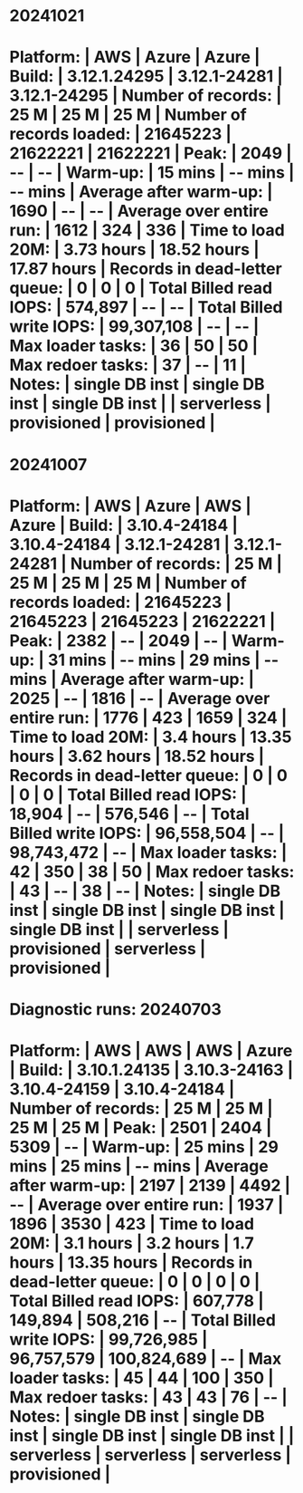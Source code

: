 

20241021
====================================================================================
Platform:                       |       AWS      |     Azure      |     Azure      |
Build:                          |  3.12.1.24295  |  3.12.1-24281  |  3.12.1-24295  |
Number of records:              |    25 M        |    25 M        |    25 M        |
Number of records loaded:       | 21645223       | 21622221       | 21622221       |
Peak:                           |  2049          |    --          |    --          |
Warm-up:                        |    15 mins     |    -- mins     |    -- mins     |
Average after warm-up:          |  1690          |    --          |    --          |
Average over entire run:        |  1612          |   324          |   336          |
Time to load 20M:               |     3.73 hours |    18.52 hours |    17.87 hours |
Records in dead-letter queue:   |     0          |     0          |     0          |
Total Billed read IOPS:         |      574,897   |    --          |    --          |
Total Billed write IOPS:        |   99,307,108   |    --          |    --          |
Max loader tasks:               |     36         |     50         |     50         |
Max redoer tasks:               |     37         |     --         |     11         |
Notes:                          | single DB inst | single DB inst | single DB inst |
                                |   serverless   |  provisioned   |  provisioned   |
====================================================================================

20241007
=====================================================================================================
Platform:                       |       AWS      |     Azure      |       AWS      |     Azure      |
Build:                          |  3.10.4-24184  |  3.10.4-24184  |  3.12.1-24281  |  3.12.1-24281  |
Number of records:              |    25 M        |    25 M        |    25 M        |    25 M        |
Number of records loaded:       | 21645223       | 21645223       | 21645223       | 21622221       |
Peak:                           |  2382          |    --          |  2049          |    --          |
Warm-up:                        |    31 mins     |    -- mins     |    29 mins     |    -- mins     |
Average after warm-up:          |  2025          |    --          |  1816          |    --          |
Average over entire run:        |  1776          |   423          |  1659          |   324          |
Time to load 20M:               |     3.4 hours  |    13.35 hours |     3.62 hours |    18.52 hours |
Records in dead-letter queue:   |     0          |     0          |     0          |     0          |
Total Billed read IOPS:         |       18,904   |    --          |      576,546   |    --          |
Total Billed write IOPS:        |   96,558,504   |    --          |   98,743,472   |    --          |
Max loader tasks:               |     42         |    350         |     38         |     50         |
Max redoer tasks:               |     43         |     --         |     38         |     --         |
Notes:                          | single DB inst | single DB inst | single DB inst | single DB inst |
                                |   serverless   |  provisioned   |   serverless   |  provisioned   |
=====================================================================================================




Diagnostic runs:
20240703
=====================================================================================================
Platform:                       |       AWS      |       AWS      |       AWS      |     Azure      |
Build:                          |  3.10.1.24135  |  3.10.3-24163  |  3.10.4-24159  |  3.10.4-24184  |
Number of records:              |    25 M        |    25 M        |    25 M        |    25 M        |
Peak:                           |  2501          |  2404          |  5309          |    --          |
Warm-up:                        |    25 mins     |    29 mins     |    25 mins     |    -- mins     |
Average after warm-up:          |  2197          |  2139          |  4492          |    --          |
Average over entire run:        |  1937          |  1896          |  3530          |   423          |
Time to load 20M:               |     3.1 hours  |     3.2 hours  |     1.7 hours  |    13.35 hours |
Records in dead-letter queue:   |     0          |     0          |     0          |     0          |
Total Billed read IOPS:         |      607,778   |      149,894   |      508,216   |    --          |
Total Billed write IOPS:        |   99,726,985   |   96,757,579   |  100,824,689   |    --          |
Max loader tasks:               |     45         |     44         |    100         |    350         |
Max redoer tasks:               |     43         |     43         |     76         |     --         |
Notes:                          | single DB inst | single DB inst | single DB inst | single DB inst |
                                |   serverless   |   serverless   |   serverless   |  provisioned   |
=====================================================================================================


